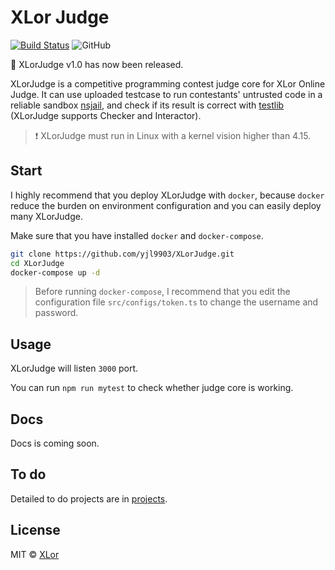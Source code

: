 # XLor Judge

[![Build Status](https://travis-ci.com/yjl9903/XLorJudge.svg?token=yA9RS9wdcppy1BXxiyCQ&branch=master)](https://travis-ci.com/yjl9903/XLorJudge) ![GitHub](https://img.shields.io/github/license/yjl9903/XLorJudge)

:tada: XLorJudge v1.0 has now been released.

XLorJudge is a competitive programming contest judge core for XLor Online Judge. It can use uploaded testcase to run contestants' untrusted code in a reliable sandbox [nsjail](https://github.com/google/nsjail), and check if its result is correct with [testlib](https://github.com/MikeMirzayanov/testlib) (XLorJudge supports Checker and Interactor).

> :heavy_exclamation_mark: XLorJudge must run in Linux with a kernel vision higher than 4.15.

## Start

I highly recommend that you deploy XLorJudge with `docker`, because `docker` reduce the burden on environment configuration and you can easily deploy many XLorJudge.

Make sure that you have installed `docker` and `docker-compose`.

```bash
git clone https://github.com/yjl9903/XLorJudge.git
cd XLorJudge
docker-compose up -d
```

> Before running `docker-compose`, I recommend that you edit the configuration file `src/configs/token.ts` to change the username and password.

## Usage

XLorJudge will listen `3000` port.

You can run `npm run mytest` to check whether judge core is working.

## Docs

Docs is coming soon.

## To do

Detailed to do projects are in [projects](https://github.com/yjl9903/XLorJudge/projects).

## License

MIT © [XLor](https://xlor.cn)

